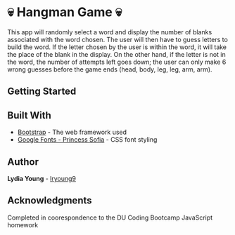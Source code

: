 # :skull: **Hangman Game** :skull:

This app will randomly select a word and display the number of blanks associated with the word chosen. The user will then have to guess letters to build the word. If the letter chosen by the user is within the word, it will take the place of the blank in the display. On the other hand, if the letter is not in the word, the number of attempts left goes down; the user can only make 6 wrong guesses before the game ends (head, body, leg, leg, arm, arm).

## Getting Started

## Built With
* [Bootstrap](https://getbootstrap.com/docs/3.3/) - The web framework used
* [Google Fonts - Princess Sofia](https://fonts.google.com/specimen/Princess+Sofia) - CSS font styling

## Author

**Lydia Young** - [lryoung9](https://github.com/lryoung9)

## Acknowledgments

Completed in coorespondence to the DU Coding Bootcamp JavaScript homework